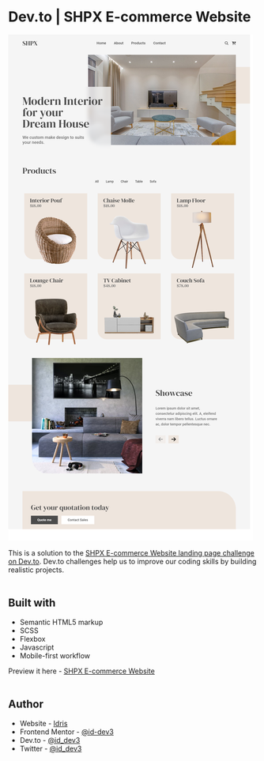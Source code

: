 # Dev.to | SHPX E-commerce Website

![Design preview for the News homepage coding challenge](/design/screenshot-of-my-work.png) <br>

This is a solution to the [SHPX E-commerce Website landing page challenge on Dev.to](https://dev.to/id_dev3/comment/2clak). Dev.to challenges help us to improve our coding skills by building realistic projects. <br><br>

## Built with

- Semantic HTML5 markup
- SCSS
- Flexbox
- Javascript
- Mobile-first workflow

Preview it here - [SHPX E-commerce Website](https://id-dev3.github.io/shpx-commerce-website/) <br> <br>

## Author

- Website - [Idris](https://id-dev3.github.io/)
- Frontend Mentor - [@id-dev3](https://www.frontendmentor.io/profile/id-dev3)
- Dev.to - [@id_dev3](https://dev.to/id_dev3)
- Twitter - [@id_dev3](https://www.twitter.com/id_dev3)